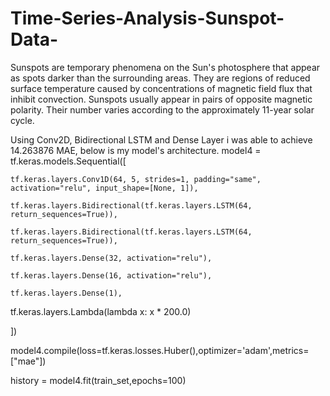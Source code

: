 # Time-Series-Analysis-Sunspot-Data-
Sunspots are temporary phenomena on the Sun's photosphere that appear as spots darker than the surrounding areas. They are regions of reduced surface temperature caused by concentrations of magnetic field flux that inhibit convection. Sunspots usually appear in pairs of opposite magnetic polarity. Their number varies according to the approximately 11-year solar cycle. 

Using Conv2D, Bidirectional LSTM and Dense Layer i was able to achieve 14.263876 MAE, below is my model's architecture.
model4 = tf.keras.models.Sequential([

    tf.keras.layers.Conv1D(64, 5, strides=1, padding="same", activation="relu", input_shape=[None, 1]),
    
    tf.keras.layers.Bidirectional(tf.keras.layers.LSTM(64, return_sequences=True)),
    
    tf.keras.layers.Bidirectional(tf.keras.layers.LSTM(64, return_sequences=True)),
    
    tf.keras.layers.Dense(32, activation="relu"),
    
    tf.keras.layers.Dense(16, activation="relu"),
    
    tf.keras.layers.Dense(1),
    
  tf.keras.layers.Lambda(lambda x: x * 200.0)
  
])

model4.compile(loss=tf.keras.losses.Huber(),optimizer='adam',metrics=["mae"])

history = model4.fit(train_set,epochs=100)
